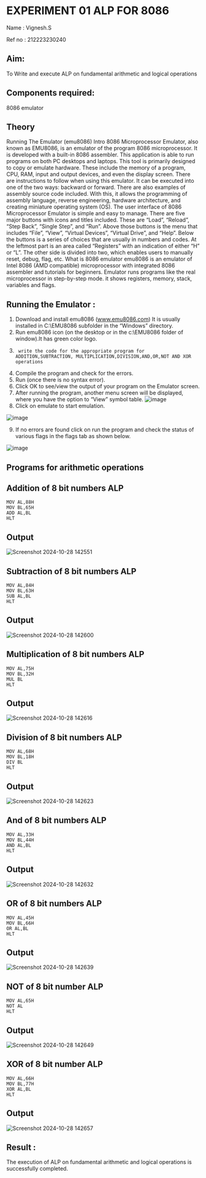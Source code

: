 # EXPERIMENT 01 ALP FOR 8086
Name : Vignesh.S

Ref no : 212223230240


## Aim:
To Write and execute ALP on fundamental arithmetic and logical operations
## Components required:
 8086  emulator 
## Theory 
Running The Emulator (emu8086) Intro 8086 Microprocessor Emulator, also known as EMU8086, is an emulator of the program 8086 microprocessor. It is developed with a built-in 8086 assembler. This application is able to run programs on both PC desktops and laptops. This tool is primarily designed to copy or emulate hardware. These include the memory of a program, CPU, RAM, input and output devices, and even the display screen. There are instructions to follow when using this emulator. It can be executed into one of the two ways: backward or forward. There are also examples of assembly source code included. With this, it allows the programming of assembly language, reverse engineering, hardware architecture, and creating miniature operating system (OS). The user interface of 8086 Microprocessor Emulator is simple and easy to manage. There are five major buttons with icons and titles included. These are “Load”, “Reload”, “Step Back”, “Single Step”, and “Run”. Above those buttons is the menu that includes “File”, “View”, “Virtual Devices”, “Virtual Drive”, and “Help”. Below the buttons is a series of choices that are usually in numbers and codes. At the leftmost part is an area called “Registers” with an indication of either “H” or “L”. The other side is divided into two, which enables users to manually reset, debug, flag, etc. What is 8086 emulator emu8086 is an emulator of Intel 8086 (AMD compatible) microprocessor with integrated 8086 assembler and tutorials for beginners. Emulator runs programs like the real microprocessor in step-by-step mode. it shows registers, memory, stack, variables and flags.

 ## Running the Emulator :
1.	Download and install emu8086 (www.emu8086.com) It is usually installed in C:\EMU8086 subfolder in the “Windows” directory.
2.	Run  emu8086 icon (on the desktop or in the c:\EMU8086 folder of window).It has green color logo.  
3.		write the code for the appropriate program for ADDITION,SUBTRACTION, MULTIPLICATION,DIVISION,AND,OR,NOT AND XOR operations 
4.	 Compile the program and check for the errors.
5.	Run (once there is no syntax error).
6.	Click OK to see/view the output of your program on the Emulator screen. 
7.	After running the program, another menu screen will be displayed, where you have the option to “View” symbol table.
![image](https://user-images.githubusercontent.com/36288975/189273263-d65baae9-4b8f-4723-afb3-c0ffa4052b04.png)
8.	Click on emulate to start emulation.
   
![image](https://user-images.githubusercontent.com/36288975/189273273-9bb36ec1-e2e8-4892-8d35-37707332bfdc.png)

9.	If no errors are found click on run the program and check the status of various flags in the flags tab as shown below.

![image](https://user-images.githubusercontent.com/36288975/189273277-113a2a33-4a40-4ff8-95a5-ecd3a1f504fe.png)

## Programs for arithmetic  operations

## Addition  of 8 bit numbers ALP 
```assembly
MOV AL,88H
MOV BL,65H
ADD AL,BL
HLT
```
## Output  
![Screenshot 2024-10-28 142551](https://github.com/user-attachments/assets/24361aaf-e589-48f9-9834-3eced4bce287)

## Subtraction  of 8 bit numbers  ALP 
```assembly
MOV AL,84H
MOV BL,63H
SUB AL,BL
HLT
``` 
## Output 
![Screenshot 2024-10-28 142600](https://github.com/user-attachments/assets/7515163d-aff5-4e47-a05b-09e8e08c0c84)

## Multiplication of 8 bit numbers  ALP
```assembly
MOV AL,75H
MOV BL,32H
MUL BL
HLT
```
## Output  
![Screenshot 2024-10-28 142616](https://github.com/user-attachments/assets/0c770459-162e-443b-abc6-a806ff1a46ad)

## Division of 8 bit numbers  ALP
```assembly
MOV AL,68H
MOV BL,18H
DIV BL
HLT
```
## Output  
![Screenshot 2024-10-28 142623](https://github.com/user-attachments/assets/2ea332a1-231a-4382-a79d-0bf8deb625e5)

## And of 8 bit numbers ALP
```assembly
MOV AL,33H
MOV BL,44H
AND AL,BL
HLT
```
## Output
![Screenshot 2024-10-28 142632](https://github.com/user-attachments/assets/3a3b7e69-3be1-4db4-9f99-8e2afdfca0b6)

## OR of 8 bit numbers ALP
```assembly
MOV AL,45H
MOV BL,66H
OR AL,BL
HLT
```
## Output
![Screenshot 2024-10-28 142639](https://github.com/user-attachments/assets/4530ba6e-c73b-4bda-874b-cf72129d42d7)

## NOT of 8 bit number ALP
```assembly
MOV AL,65H
NOT AL
HLT
```
## Output
![Screenshot 2024-10-28 142649](https://github.com/user-attachments/assets/e957a3dc-7054-4ce7-8f71-3426778a1705)

## XOR of 8 bit number ALP
```assembly
MOV AL,66H
MOV BL,77H
XOR AL,BL
HLT
```

## Output
![Screenshot 2024-10-28 142657](https://github.com/user-attachments/assets/1c220638-204b-4ae0-9b9d-c4cb6417caeb)

## Result :

The execution of ALP on fundamental arithmetic and logical operations is successfully completed.









